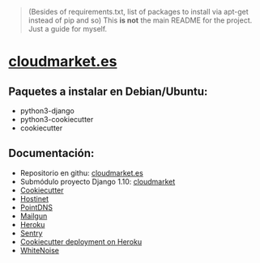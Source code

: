 > (Besides of requirements.txt, list of packages to install via apt-get instead of pip and so)
> This **is not** the main README for the project. Just a guide for myself.

# [cloudmarket.es](https://cloudmarket.es/)

Paquetes a instalar en Debian/Ubuntu:
-------------------------------------

* python3-django
* python3-cookiecutter
* cookiecutter

Documentación:
--------------
* Repositorio en githu: [cloudmarket.es](https://github.com/pacoqueen/cloudmarket.es)
* Submódulo proyecto Django 1.10: [cloudmarket](https://github.com/pacoqueen/cloudmarket)
* [Cookiecutter](https://github.com/pydanny/cookiecutter-django)
* [Hostinet](https://www.hostinet.com/central/producto/103672/)
* [PointDNS](https://app.pointhq.com/zones/181000/records)
* [Mailgun](https://mailgun.com/app/domains/mg.cloudmarket.es)
* [Heroku](https://dashboard.heroku.com/apps/qcloudmarket)
* [Sentry](https://sentry.io/app35222207herokucom/)
* [Cookiecutter deployment on Heroku](http://cookiecutter-django.readthedocs.io/en/latest/deployment-on-heroku.html)
* [WhiteNoise](http://whitenoise.evans.io/en/stable/django.html)
